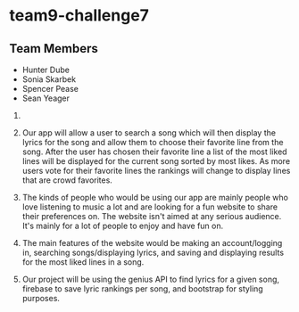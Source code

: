 # team9-challenge7

## Team Members

* Hunter Dube
* Sonia Skarbek
* Spencer Pease
* Sean Yeager

1. 
  1. Our app will allow a user to search a song which will then display the lyrics for the song and allow them to choose their favorite line from the song. After the user has chosen their favorite line a list of the most liked lines will be displayed for the current song sorted by most likes. As more users vote for their favorite lines the rankings will change to display lines that are crowd favorites.
  
  2. The kinds of people who would be using our app are mainly people who love listening to music a lot and are looking for a fun website to share their preferences on. The website isn't aimed at any serious audience. It's mainly for a lot of people to enjoy and have fun on.

  3. The main features of the website would be making an account/logging in, searching songs/displaying lyrics, and saving and displaying results for the most liked lines in a song.

2. Our project will be using the genius API to find lyrics for a given song, firebase to save lyric rankings per song, and bootstrap for styling purposes.
